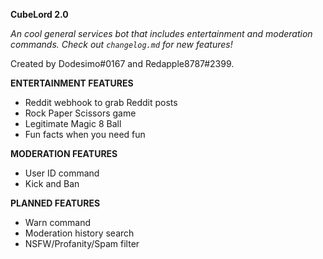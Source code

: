 **CubeLord 2.0**

*An cool general services bot that includes entertainment and moderation commands. Check out `changelog.md` for new features!*

Created by Dodesimo#0167 and Redapple8787#2399. 

**ENTERTAINMENT FEATURES**
- Reddit webhook to grab Reddit posts 
- Rock Paper Scissors game 
- Legitimate Magic 8 Ball 
- Fun facts when you need fun 

**MODERATION FEATURES**
- User ID command 
- Kick and Ban 

**PLANNED FEATURES**
- Warn command
- Moderation history search
- NSFW/Profanity/Spam filter
